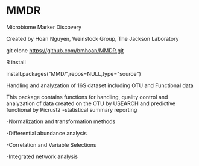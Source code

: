 # MMDR
Microbiome Marker Discovery

Created by Hoan Nguyen, Weinstock Group, The Jackson Laboratory

git clone https://github.com/bmhoan/MMDR.git

R install 

install.packages("MMD/",repos=NULL,type="source")


Handling and analyzation of 16S dataset including OTU and Functional data

This package contains functions for handling, quality control and analyzation of data created on the OTU by USEARCH and  predictive functional by Picrust2
-statistical summary reporting 

-Normalization  and transformation methods

-Differential abundance analysis

-Correlation and Variable Selections 

-Integrated network analysis




